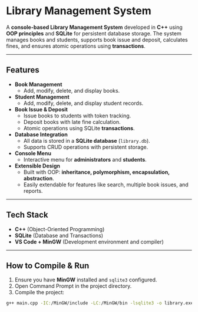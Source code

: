 # Library Management System

A **console-based Library Management System** developed in **C++** using **OOP principles** and **SQLite** for persistent database storage. The system manages books and students, supports book issue and deposit, calculates fines, and ensures atomic operations using **transactions**.

---

## Features

- **Book Management**
  - Add, modify, delete, and display books.
- **Student Management**
  - Add, modify, delete, and display student records.
- **Book Issue & Deposit**
  - Issue books to students with token tracking.
  - Deposit books with late fine calculation.
  - Atomic operations using SQLite **transactions**.
- **Database Integration**
  - All data is stored in a **SQLite database** (`library.db`).
  - Supports CRUD operations with persistent storage.
- **Console Menu**
  - Interactive menu for **administrators** and **students**.
- **Extensible Design**
  - Built with OOP: **inheritance, polymorphism, encapsulation, abstraction**.
  - Easily extendable for features like search, multiple book issues, and reports.

---

## Tech Stack

- **C++** (Object-Oriented Programming)
- **SQLite** (Database and Transactions)
- **VS Code + MinGW** (Development environment and compiler)

---

## How to Compile & Run

1. Ensure you have **MinGW** installed and `sqlite3` configured.
2. Open Command Prompt in the project directory.
3. Compile the project:

```bash
g++ main.cpp -IC:/MinGW/include -LC:/MinGW/bin -lsqlite3 -o library.exe
